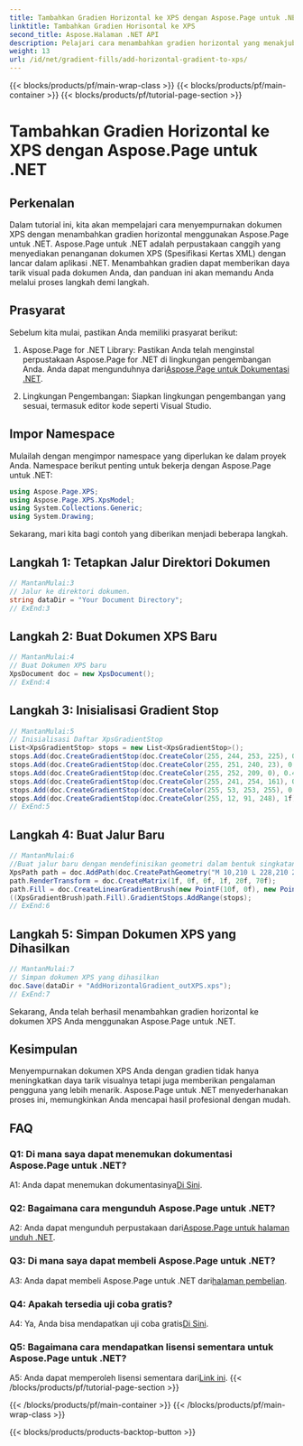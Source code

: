 ```yaml
---
title: Tambahkan Gradien Horizontal ke XPS dengan Aspose.Page untuk .NET
linktitle: Tambahkan Gradien Horisontal ke XPS
second_title: Aspose.Halaman .NET API
description: Pelajari cara menambahkan gradien horizontal yang menakjubkan ke dokumen XPS Anda menggunakan Aspose.Page untuk .NET. Tingkatkan daya tarik visual dengan mudah.
weight: 13
url: /id/net/gradient-fills/add-horizontal-gradient-to-xps/
---
```


{{< blocks/products/pf/main-wrap-class >}}
{{< blocks/products/pf/main-container >}}
{{< blocks/products/pf/tutorial-page-section >}}

# Tambahkan Gradien Horizontal ke XPS dengan Aspose.Page untuk .NET

## Perkenalan

Dalam tutorial ini, kita akan mempelajari cara menyempurnakan dokumen XPS dengan menambahkan gradien horizontal menggunakan Aspose.Page untuk .NET. Aspose.Page untuk .NET adalah perpustakaan canggih yang menyediakan penanganan dokumen XPS (Spesifikasi Kertas XML) dengan lancar dalam aplikasi .NET. Menambahkan gradien dapat memberikan daya tarik visual pada dokumen Anda, dan panduan ini akan memandu Anda melalui proses langkah demi langkah.

## Prasyarat

Sebelum kita mulai, pastikan Anda memiliki prasyarat berikut:

1.  Aspose.Page for .NET Library: Pastikan Anda telah menginstal perpustakaan Aspose.Page for .NET di lingkungan pengembangan Anda. Anda dapat mengunduhnya dari[Aspose.Page untuk Dokumentasi .NET](https://reference.aspose.com/page/net/).

2. Lingkungan Pengembangan: Siapkan lingkungan pengembangan yang sesuai, termasuk editor kode seperti Visual Studio.

## Impor Namespace

Mulailah dengan mengimpor namespace yang diperlukan ke dalam proyek Anda. Namespace berikut penting untuk bekerja dengan Aspose.Page untuk .NET:

```csharp
using Aspose.Page.XPS;
using Aspose.Page.XPS.XpsModel;
using System.Collections.Generic;
using System.Drawing;
```

Sekarang, mari kita bagi contoh yang diberikan menjadi beberapa langkah.

## Langkah 1: Tetapkan Jalur Direktori Dokumen

```csharp
// MantanMulai:3
// Jalur ke direktori dokumen.
string dataDir = "Your Document Directory";
// ExEnd:3
```

## Langkah 2: Buat Dokumen XPS Baru

```csharp
// MantanMulai:4
// Buat Dokumen XPS baru
XpsDocument doc = new XpsDocument();
// ExEnd:4
```

## Langkah 3: Inisialisasi Gradient Stop

```csharp
// MantanMulai:5
// Inisialisasi Daftar XpsGradientStop
List<XpsGradientStop> stops = new List<XpsGradientStop>();
stops.Add(doc.CreateGradientStop(doc.CreateColor(255, 244, 253, 225), 0.0673828f));
stops.Add(doc.CreateGradientStop(doc.CreateColor(255, 251, 240, 23), 0.314453f));
stops.Add(doc.CreateGradientStop(doc.CreateColor(255, 252, 209, 0), 0.482422f));
stops.Add(doc.CreateGradientStop(doc.CreateColor(255, 241, 254, 161), 0.634766f));
stops.Add(doc.CreateGradientStop(doc.CreateColor(255, 53, 253, 255), 0.915039f));
stops.Add(doc.CreateGradientStop(doc.CreateColor(255, 12, 91, 248), 1f));
// ExEnd:5
```

## Langkah 4: Buat Jalur Baru

```csharp
// MantanMulai:6
//Buat jalur baru dengan mendefinisikan geometri dalam bentuk singkatan
XpsPath path = doc.AddPath(doc.CreatePathGeometry("M 10,210 L 228,210 228,300 10,300"));
path.RenderTransform = doc.CreateMatrix(1f, 0f, 0f, 1f, 20f, 70f);
path.Fill = doc.CreateLinearGradientBrush(new PointF(10f, 0f), new PointF(228f, 0f));
((XpsGradientBrush)path.Fill).GradientStops.AddRange(stops);
// ExEnd:6
```

## Langkah 5: Simpan Dokumen XPS yang Dihasilkan

```csharp
// MantanMulai:7
// Simpan dokumen XPS yang dihasilkan
doc.Save(dataDir + "AddHorizontalGradient_outXPS.xps");
// ExEnd:7
```

Sekarang, Anda telah berhasil menambahkan gradien horizontal ke dokumen XPS Anda menggunakan Aspose.Page untuk .NET.

## Kesimpulan

Menyempurnakan dokumen XPS Anda dengan gradien tidak hanya meningkatkan daya tarik visualnya tetapi juga memberikan pengalaman pengguna yang lebih menarik. Aspose.Page untuk .NET menyederhanakan proses ini, memungkinkan Anda mencapai hasil profesional dengan mudah.

## FAQ

### Q1: Di mana saya dapat menemukan dokumentasi Aspose.Page untuk .NET?

 A1: Anda dapat menemukan dokumentasinya[Di Sini](https://reference.aspose.com/page/net/).

### Q2: Bagaimana cara mengunduh Aspose.Page untuk .NET?

 A2: Anda dapat mengunduh perpustakaan dari[Aspose.Page untuk halaman unduh .NET](https://releases.aspose.com/page/net/).

### Q3: Di mana saya dapat membeli Aspose.Page untuk .NET?

 A3: Anda dapat membeli Aspose.Page untuk .NET dari[halaman pembelian](https://purchase.aspose.com/buy).

### Q4: Apakah tersedia uji coba gratis?

 A4: Ya, Anda bisa mendapatkan uji coba gratis[Di Sini](https://releases.aspose.com/).

### Q5: Bagaimana cara mendapatkan lisensi sementara untuk Aspose.Page untuk .NET?

 A5: Anda dapat memperoleh lisensi sementara dari[Link ini](https://purchase.aspose.com/temporary-license/).
{{< /blocks/products/pf/tutorial-page-section >}}

{{< /blocks/products/pf/main-container >}}
{{< /blocks/products/pf/main-wrap-class >}}

{{< blocks/products/products-backtop-button >}}
